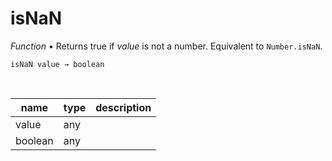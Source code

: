 # isNaN

_Function_ &bull; Returns true if _value_ is not a number. Equivalent to `Number.isNaN`.

<pre><code>isNaN value &rarr; boolean</code></pre>
<br>

| name | type | description |
|------|------|-------------|
|value|any||
|boolean|any||



